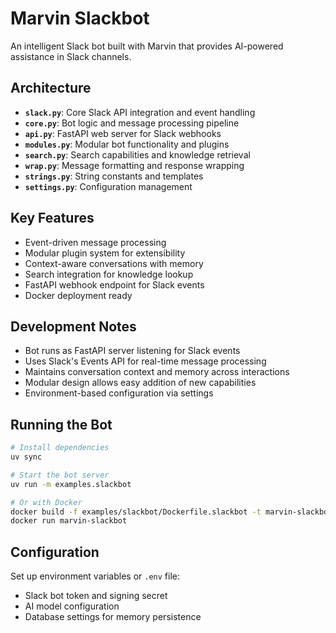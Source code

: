 # Marvin Slackbot

An intelligent Slack bot built with Marvin that provides AI-powered assistance in Slack channels.

## Architecture

- **`slack.py`**: Core Slack API integration and event handling
- **`core.py`**: Bot logic and message processing pipeline  
- **`api.py`**: FastAPI web server for Slack webhooks
- **`modules.py`**: Modular bot functionality and plugins
- **`search.py`**: Search capabilities and knowledge retrieval
- **`wrap.py`**: Message formatting and response wrapping
- **`strings.py`**: String constants and templates
- **`settings.py`**: Configuration management

## Key Features

- Event-driven message processing
- Modular plugin system for extensibility
- Context-aware conversations with memory
- Search integration for knowledge lookup
- FastAPI webhook endpoint for Slack events
- Docker deployment ready

## Development Notes

- Bot runs as FastAPI server listening for Slack events
- Uses Slack's Events API for real-time message processing
- Maintains conversation context and memory across interactions
- Modular design allows easy addition of new capabilities
- Environment-based configuration via settings

## Running the Bot

```bash
# Install dependencies
uv sync

# Start the bot server
uv run -m examples.slackbot

# Or with Docker
docker build -f examples/slackbot/Dockerfile.slackbot -t marvin-slackbot .
docker run marvin-slackbot
```

## Configuration

Set up environment variables or `.env` file:
- Slack bot token and signing secret
- AI model configuration  
- Database settings for memory persistence 